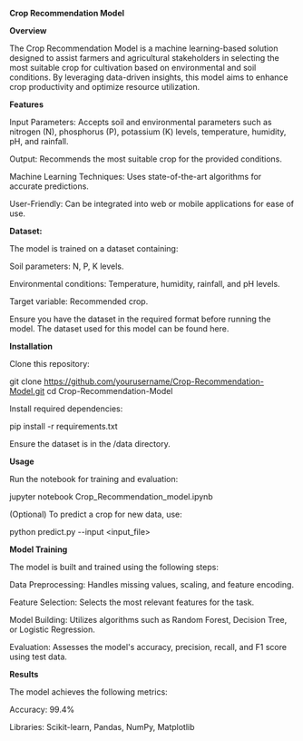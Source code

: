 **Crop Recommendation Model**

**Overview**

The Crop Recommendation Model is a machine learning-based solution designed to assist farmers and agricultural stakeholders in selecting the most suitable crop for cultivation based on environmental and soil conditions. By leveraging data-driven insights, this model aims to enhance crop productivity and optimize resource utilization.

**Features**

Input Parameters: Accepts soil and environmental parameters such as nitrogen (N), phosphorus (P), potassium (K) levels, temperature, humidity, pH, and rainfall.

Output: Recommends the most suitable crop for the provided conditions.

Machine Learning Techniques: Uses state-of-the-art algorithms for accurate predictions.

User-Friendly: Can be integrated into web or mobile applications for ease of use.

**Dataset:**

The model is trained on a dataset containing:

Soil parameters: N, P, K levels.

Environmental conditions: Temperature, humidity, rainfall, and pH levels.

Target variable: Recommended crop.

Ensure you have the dataset in the required format before running the model. The dataset used for this model can be found here.

**Installation**

Clone this repository:

git clone https://github.com/yourusername/Crop-Recommendation-Model.git
cd Crop-Recommendation-Model

Install required dependencies:

pip install -r requirements.txt

Ensure the dataset is in the /data directory.

**Usage**

Run the notebook for training and evaluation:

jupyter notebook Crop_Recommendation_model.ipynb

(Optional) To predict a crop for new data, use:

python predict.py --input <input_file>

**Model Training**

The model is built and trained using the following steps:

Data Preprocessing: Handles missing values, scaling, and feature encoding.

Feature Selection: Selects the most relevant features for the task.

Model Building: Utilizes algorithms such as Random Forest, Decision Tree, or Logistic Regression.

Evaluation: Assesses the model's accuracy, precision, recall, and F1 score using test data.

**Results**

The model achieves the following metrics:

Accuracy: 99.4%


Libraries: Scikit-learn, Pandas, NumPy, Matplotlib

